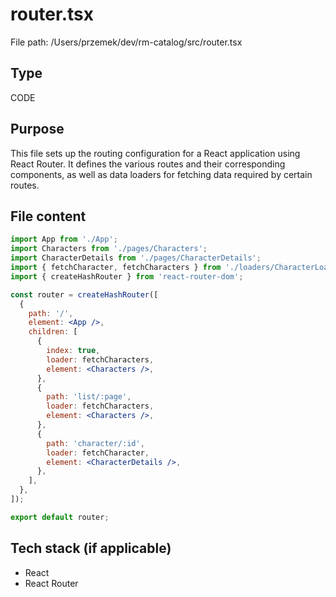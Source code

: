 # router.tsx
File path: /Users/przemek/dev/rm-catalog/src/router.tsx

## Type
CODE

## Purpose
This file sets up the routing configuration for a React application using React Router. It defines the various routes and their corresponding components, as well as data loaders for fetching data required by certain routes.

## File content
```jsx
import App from './App';
import Characters from './pages/Characters';
import CharacterDetails from './pages/CharacterDetails';
import { fetchCharacter, fetchCharacters } from './loaders/CharacterLoader';
import { createHashRouter } from 'react-router-dom';

const router = createHashRouter([
  {
    path: '/',
    element: <App />,
    children: [
      {
        index: true,
        loader: fetchCharacters,
        element: <Characters />,
      },
      {
        path: 'list/:page',
        loader: fetchCharacters,
        element: <Characters />,
      },
      {
        path: 'character/:id',
        loader: fetchCharacter,
        element: <CharacterDetails />,
      },
    ],
  },
]);

export default router;
```

## Tech stack (if applicable)
- React
- React Router